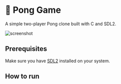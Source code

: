 # 🎾 Pong Game
A simple two-player Pong clone built with C and SDL2.

![screenshot]()

## Prerequisites 
Make sure you have [SDL2](https://www.libsdl.org/) installed on your system.

## How to run
